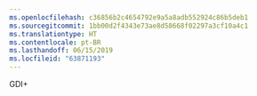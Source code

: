 ```yaml
---
ms.openlocfilehash: c36856b2c4654792e9a5a8adb552924c86b5deb1
ms.sourcegitcommit: 1bb00d2f4343e73ae8d58668f02297a3cf10a4c1
ms.translationtype: HT
ms.contentlocale: pt-BR
ms.lasthandoff: 06/15/2019
ms.locfileid: "63871193"
---
```

GDI+